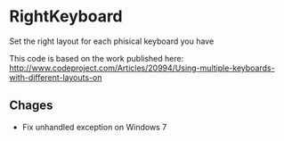 # RightKeyboard
Set the right layout for each phisical keyboard you have

This code is based on the work published here:
http://www.codeproject.com/Articles/20994/Using-multiple-keyboards-with-different-layouts-on

Chages
------
 * Fix unhandled exception on Windows 7

